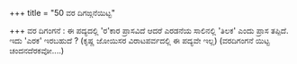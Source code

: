 +++
title = "50 ವರ ದಿಗಙ್ಗನೆಯಿಟ್ಟ"

+++
ವರ ದಿಗಂಗನೆ : ಈ ಪದ್ಯದಲ್ಲಿ 'ರ'ಕಾರ ಪ್ರಾಸವಿದೆ ಆದರೆ ಎರಡನೆಯ ಸಾಲಿನಲ್ಲಿ 'ತಿಲಕ' ಎಂದು ಪ್ರಾಸ ತಪ್ಪಿದೆ. ಇದು 'ಎರಕ' ಇರಬಹುದೆ ? (ಕೃಷ್ಣ ಜೋಯಿಸರ ವಿರಾಟಪರ್ವದಲ್ಲಿ ಈ ಪದ್ಯವೇ ಇಲ್ಲ) (ವರದಿಗಂಗನೆ ಯಿಟ್ಟ ಚಂದನದೆರಕವೋ....)